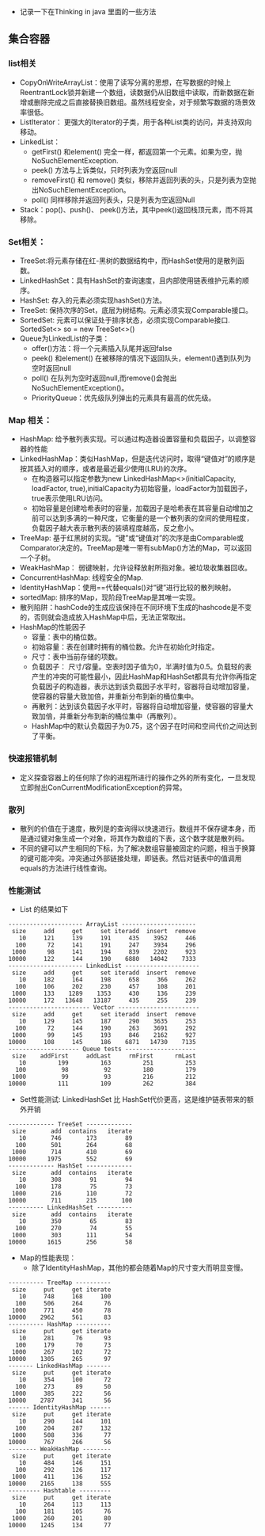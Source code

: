 -  记录一下在Thinking in java 里面的一些方法
## 集合容器
### list相关
- CopyOnWriteArrayList：使用了读写分离的思想，在写数据的时候上ReentrantLock锁并新建一个数组，读数据仍从旧数组中读取，而新数据在新增或删除完成之后直接替换旧数组。虽然线程安全，对于频繁写数据的场景效率很低。
- ListIterator： 更强大的Iterator的子类，用于各种List类的访问，并支持双向移动。
- LinkedList：
  - getFirst() 和element() 完全一样，都返回第一个元素。如果为空，抛NoSuchElementException.
  - peek() 方法与上诉类似，只时列表为空返回null
  - removeFirst() 和 remove() 类似，移除并返回列表的头，只是列表为空抛出NoSuchElementException。
  - poll() 同样移除并返回列表头，只是列表为空返回Null
- Stack：pop()、push()、 peek()方法，其中peek()返回栈顶元素，而不将其移除。
### Set相关：
  - TreeSet:将元素存储在红-黑树的数据结构中，而HashSet使用的是散列函数。
  - LinkedHashSet：具有HashSet的查询速度，且内部使用链表维护元素的顺序。
  - HashSet: 存入的元素必须实现hashSet()方法。
  - TreeSet: 保持次序的Set，底层为树结构。元素必须实现Comparable接口。
  - SortedSet: 元素可以保证处于排序状态，必须实现Comparable接口. SortedSet<> so = new TreeSet<>()
- Queue为LinkedList的子类：
  - offer()方法：将一个元素插入队尾并返回false
  - peek() 和element() 在被移除的情况下返回队头，element()遇到队列为空时返回null
  - poll() 在队列为空时返回null,而remove()会抛出NoSuchElementException()。
  - PriorityQueue：优先级队列弹出的元素具有最高的优先级。

### Map 相关：
  - HashMap: 给予散列表实现。可以通过构造器设置容量和负载因子，以调整容器的性能
  - LinkedHashMap：类似HashMap，但是迭代访问时，取得“键值对”的顺序是按其插入对的顺序，或者是最近最少使用(LRU)的次序。
    - 在构造器可以指定参数为new LinkedHashMap<>(initialCapacity, loadFactor, true),initialCapacity为初始容量，loadFactor为加载因子，true表示使用LRU访问。
    - 初始容量是创建哈希表时的容量，加载因子是哈希表在其容量自动增加之前可以达到多满的一种尺度，它衡量的是一个散列表的空间的使用程度，负载因子越大表示散列表的装填程度越高，反之愈小。
  - TreeMap: 基于红黑树的实现。“键”或“键值对”的次序是由Comparable或Comparator决定的。TreeMap是唯一带有subMap()方法的Map，可以返回一个子树。
  - WeakHashMap： 弱键映射，允许设释放射所指对象。被垃圾收集器回收。
  - ConcurrentHashMap: 线程安全的Map.
  - IdentityHashMap：使用==代替equals()对“键”进行比较的散列映射。
  - sortedMap: 排序的Map，现阶段TreeMap是其唯一实现。
  - 散列陷阱：hashCode的生成应该保持在不同环境下生成的hashcode是不变的，否则就会造成放入HashMap中后，无法正常取出。
  - HashMap的性能因子
    - 容量：表中的桶位数。
    - 初始容量：表在创建时拥有的桶位数。允许在初始化时指定。
    - 尺寸：表中当前存储的项数。
    - 负载因子： 尺寸/容量。空表时因子值为0，半满时值为0.5。负载轻的表产生的冲突的可能性最小，因此HashMap和HashSet都具有允许你再指定负载因子的构造器，表示达到该负载因子水平时，容器将自动增加容量，使容器的容量大致加倍，并重新分布到新的桶位集中。
    - 再散列：达到该负载因子水平时，容器将自动增加容量，使容器的容量大致加倍，并重新分布到新的桶位集中（再散列）。
    - HashMap中的默认负载因子为0.75，这个因子在时间和空间代价之间达到了平衡。

### 快速报错机制
 - 定义探查容器上的任何除了你的进程所进行的操作之外的所有变化，一旦发现立即抛出ConCurrentModificationException的异常。

### 散列
  - 散列的价值在于速度，散列是的查询得以快速进行。数组并不保存键本身，而是通过键对象生成一个对象，将其作为数组的下表，这个数字就是散列码。
  - 不同的键可以产生相同的下标，为了解决数组容量被固定的问题，相当于换算的键可能冲突。冲突通过外部链接处理，即链表。然后对链表中的值调用equals的方法进行线性查询。
  
### 性能测试
  - List 的结果如下
```
--------------------- ArrayList ---------------------
 size     add     get     set iteradd  insert  remove
   10     121     139     191     435    3952     446
  100      72     141     191     247    3934     296
 1000      98     141     194     839    2202     923
10000     122     144     190    6880   14042    7333
--------------------- LinkedList ---------------------
 size     add     get     set iteradd  insert  remove
   10     182     164     198     658     366     262
  100     106     202     230     457     108     201
 1000     133    1289    1353     430     136     239
10000     172   13648   13187     435     255     239
----------------------- Vector -----------------------
 size     add     get     set iteradd  insert  remove
   10     129     145     187     290    3635     253
  100      72     144     190     263    3691     292
 1000      99     145     193     846    2162     927
10000     108     145     186    6871   14730    7135
-------------------- Queue tests --------------------
 size    addFirst     addLast     rmFirst      rmLast
   10         199         163         251         253
  100          98          92         180         179
 1000          99          93         216         212
10000         111         109         262         384
```
- Set性能测试: LinkedHashSet 比 HashSet代价更高，这是维护链表带来的额外开销
```
------------- TreeSet -------------
 size       add  contains   iterate
   10       746       173        89
  100       501       264        68
 1000       714       410        69
10000      1975       552        69
------------- HashSet -------------
 size       add  contains   iterate
   10       308        91        94
  100       178        75        73
 1000       216       110        72
10000       711       215       100
---------- LinkedHashSet ----------
 size       add  contains   iterate
   10       350        65        83
  100       270        74        55
 1000       303       111        54
10000      1615       256        58
```
- Map的性能表现：
  - 除了IdentityHashMap，其他的都会随着Map的尺寸变大而明显变慢。
```
---------- TreeMap ----------
 size     put     get iterate
   10     748     168     100
  100     506     264      76
 1000     771     450      78
10000    2962     561      83
---------- HashMap ----------
 size     put     get iterate
   10     281      76      93
  100     179      70      73
 1000     267     102      72
10000    1305     265      97
------- LinkedHashMap -------
 size     put     get iterate
   10     354     100      72
  100     273      89      50
 1000     385     222      56
10000    2787     341      56
------ IdentityHashMap ------
 size     put     get iterate
   10     290     144     101
  100     204     287     132
 1000     508     336      77
10000     767     266      56
-------- WeakHashMap --------
 size     put     get iterate
   10     484     146     151
  100     292     126     117
 1000     411     136     152
10000    2165     138     555
--------- Hashtable ---------
 size     put     get iterate
   10     264     113     113
  100     181     105      76
 1000     260     201      80
10000    1245     134      77
```
